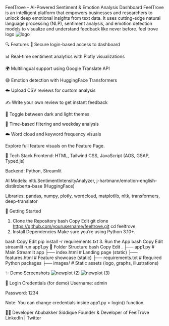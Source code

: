 FeelTrove – AI-Powered Sentiment & Emotion Analysis Dashboard
FeelTrove is an intelligent platform that empowers businesses and researchers to unlock deep emotional insights from text data. It uses cutting-edge natural language processing (NLP), sentiment analysis, and emotion detection models to visualize and understand feedback like never before.
feel trove logo
![logo](https://github.com/user-attachments/assets/e324834d-2ac1-43ee-86d6-d68722fe57c2)


🔍 Features
🔐 Secure login-based access to dashboard

📊 Real-time sentiment analytics with Plotly visualizations

🌍 Multilingual support using Google Translate API

😄 Emotion detection with HuggingFace Transformers

☁️ Upload CSV reviews for custom analysis

✍️ Write your own review to get instant feedback

🔁 Toggle between dark and light themes

📅 Time-based filtering and weekday analysis

☁️ Word cloud and keyword frequency visuals

Explore full feature visuals on the Feature Page.

🧰 Tech Stack
Frontend: HTML, Tailwind CSS, JavaScript (AOS, GSAP, Typed.js)

Backend: Python, Streamlit

AI Models: nltk.SentimentIntensityAnalyzer, j-hartmann/emotion-english-distilroberta-base (HuggingFace)

Libraries: pandas, numpy, plotly, wordcloud, matplotlib, nltk, transformers, deep-translator

🚀 Getting Started
1. Clone the Repository
bash
Copy
Edit
git clone https://github.com/yourusername/feeltrove.git
cd feeltrove
2. Install Dependencies
Make sure you’re using Python 3.10+.

bash
Copy
Edit
pip install -r requirements.txt
3. Run the App
bash
Copy
Edit
streamlit run app1.py
📂 Folder Structure
bash
Copy
Edit
.
├── app1.py                # Main Streamlit app
├── index.html             # Landing page (static)
├── features.html          # Feature showcase (static)
├── requirements.txt       # Required Python packages
├── images/                # Static assets (logo, graphs, illustrations)

✨ Demo Screenshots
![newplot (2)](https://github.com/user-attachments/assets/f50e005b-cb33-4a38-8b25-c06ee32e9d2d)
![newplot (3)](https://github.com/user-attachments/assets/e1cbabba-683f-4ddb-8e3b-7b943fe02760)

🔐 Login Credentials (for demo)
Username: admin

Password: 1234

Note: You can change credentials inside app1.py > login() function.

👨‍💻 Developer
Abubakker Siddique
Founder & Developer of FeelTrove
LinkedIn | Twitter
